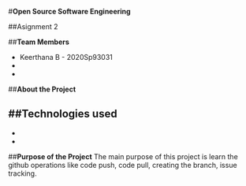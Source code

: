#**Open Source Software Engineering**

##Asignment 2

##**Team Members**

- Keerthana B - 2020Sp93031
-
-

##**About the Project**

## ##**Technologies used**

-
-

##**Purpose of the Project**
The main purpose of this project is learn the github operations like code push, code pull, creating the branch, issue tracking.
